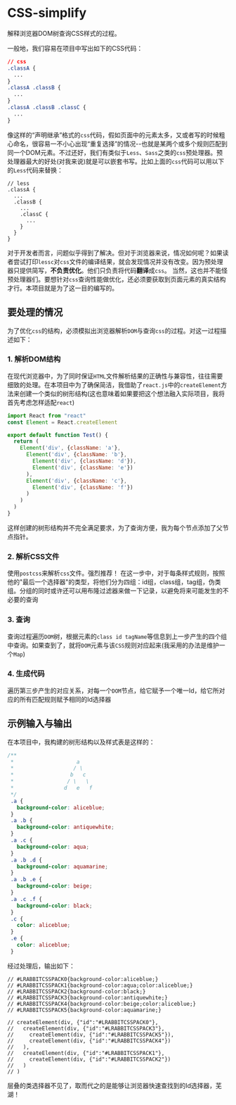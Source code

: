 # CSS-simplify

解释浏览器DOM树查询CSS样式的过程。

一般地，我们容易在项目中写出如下的CSS代码：

```css
// css
.classA {
  ...
}
.classA .classB {
  ...
}
.classA .classB .classC {
  ...
}
```
像这样的“声明继承”格式的`css`代码，假如页面中的元素太多，又或者写的时候粗心命名，很容易一不小心出现“重复选择”的情况--也就是某两个或多个规则匹配到同一个DOM元素。不过还好，我们有类似于`Less`、`Sass`之类的`css`预处理器。预处理器最大的好处(对我来说)就是可以嵌套书写。比如上面的`css`代码可以用以下的`Less`代码来替换：
```Less
// less
.classA {
  ...
  .classB {
    ...
    .classC {
      ...
    }
  }
}
```
对于开发者而言，问题似乎得到了解决。但对于浏览器来说，情况如何呢？如果读者尝试打印`lessc`对`css`文件的编译结果，就会发现情况并没有改变。因为预处理器只提供简写，**不负责优化**。他们只负责将代码**翻译**成`css`。
当然，这也并不能怪预处理器们。要想针对`css`查询性能做优化，还必须要获取到页面元素的真实结构才行。本项目就是为了这一目的编写的。
## 要处理的情况
为了优化`css`的结构，必须模拟出浏览器解析`DOM`与查询`css`的过程。对这一过程描述如下：
### 1. 解析DOM结构
在现代浏览器中，为了同时保证`HTML`文件解析结果的正确性与兼容性，往往需要细致的处理。在本项目中为了确保简洁，我借助了`react.js`中的`createElement`方法来创建一个类似的树形结构(这也意味着如果要把这个想法融入实际项目，我将首先考虑怎样适配`react`)
```js
import React from "react"
const Element = React.createElement

export default function Test() {
  return (
    Element('div', {className: 'a'}, 
      Element('div', {className: 'b'}, 
        Element('div', {className: 'd'}), 
        Element('div', {className: 'e'})
      ), 
      Element('div', {className: 'c'}, 
        Element('div', {className: 'f'})
      )
    )
  )
}
```
这样创建的树形结构并不完全满足要求，为了查询方便，我为每个节点添加了父节点指针。
### 2. 解析CSS文件
使用`postcss`来解析`css`文件。强烈推荐！
在这一步中，对于每条样式规则，按照他的"最后一个选择器"的类型，将他们分为四组：id组，class组，tag组，伪类组。分组的同时或许还可以用布隆过滤器来做一下记录，以避免将来可能发生的不必要的查询
### 3. 查询
查询过程遍历`DOM`树，根据元素的`class id tagName`等信息到上一步产生的四个组中查询。如果查到了，就将`DOM`元素与该`CSS`规则对应起来(我采用的办法是维护一个`Map`)
### 4. 生成代码
遍历第三步产生的对应关系，对每一个`DOM`节点，给它赋予一个唯一Id，给它所对应的所有匹配规则赋予相同的Id选择器

## 示例输入与输出
在本项目中，我构建的树形结构以及样式表是这样的：
```css
/**
 *                    a
 *                   / \
 *                  b   c
 *                 / \   \
 *                d   e   f
 */
 .a {
   background-color: aliceblue;
 }
 .a .b {
   background-color: antiquewhite;
 }
 .a .c {
   background-color: aqua;
 }
 .a .b .d {
   background-color: aquamarine;
 }
 .a .b .e {
   background-color: beige;
 }
 .a .c .f {
   background-color: black;
 }
 .c {
   color: aliceblue;
 }
 .e { 
   color: aliceblue;
 }
```
经过处理后，输出如下：
```
// #LRABBITCSSPACK0{background-color:aliceblue;}
// #LRABBITCSSPACK1{background-color:aqua;color:aliceblue;}
// #LRABBITCSSPACK2{background-color:black;}
// #LRABBITCSSPACK3{background-color:antiquewhite;}
// #LRABBITCSSPACK4{background-color:beige;color:aliceblue;}
// #LRABBITCSSPACK5{background-color:aquamarine;}

// createElement(div, {"id":"#LRABBITCSSPACK0"}, 
//   createElement(div, {"id":"#LRABBITCSSPACK3"}, 
//     createElement(div, {"id":"#LRABBITCSSPACK5"}), 
//     createElement(div, {"id":"#LRABBITCSSPACK4"})
//   ), 
//   createElement(div, {"id":"#LRABBITCSSPACK1"}, 
//     createElement(div, {"id":"#LRABBITCSSPACK2"})
//   )
// )
```
层叠的类选择器不见了，取而代之的是能够让浏览器快速查找到的Id选择器，芜湖！
